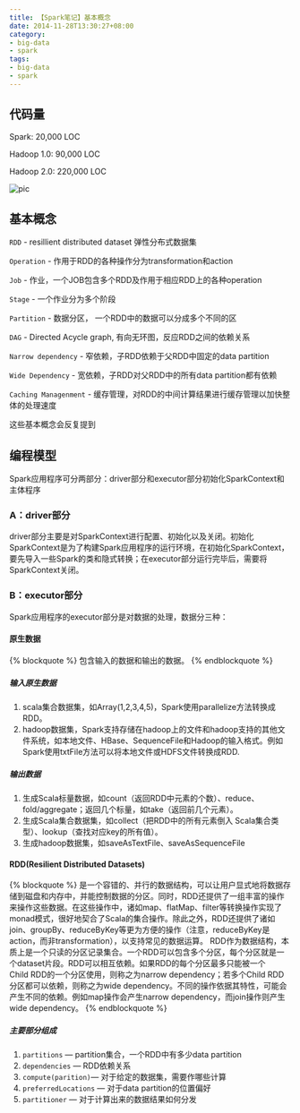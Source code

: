 ```yaml
---
title: 【Spark笔记】基本概念
date: 2014-11-28T13:30:27+08:00
category:
- big-data
- spark
tags:
- big-data
- spark
---
```


## 代码量

Spark: 20,000 LOC

Hadoop 1.0: 90,000 LOC

Hadoop 2.0: 220,000 LOC

![pic](https://dn-mtunique.qbox.me/sparkCodeSize.png)

## 基本概念

`RDD` - resillient distributed dataset 弹性分布式数据集

`Operation` - 作用于RDD的各种操作分为transformation和action

`Job` - 作业，一个JOB包含多个RDD及作用于相应RDD上的各种operation

`Stage` - 一个作业分为多个阶段

`Partition` - 数据分区， 一个RDD中的数据可以分成多个不同的区

`DAG` - Directed Acycle graph, 有向无环图，反应RDD之间的依赖关系

`Narrow dependency` - 窄依赖，子RDD依赖于父RDD中固定的data partition

`Wide Dependency` - 宽依赖，子RDD对父RDD中的所有data partition都有依赖

`Caching Managenment` - 缓存管理，对RDD的中间计算结果进行缓存管理以加快整体的处理速度
<!-- more -->

这些基本概念会反复提到

## 编程模型

Spark应用程序可分两部分：driver部分和executor部分初始化SparkContext和主体程序

### A：driver部分

driver部分主要是对SparkContext进行配置、初始化以及关闭。初始化SparkContext是为了构建Spark应用程序的运行环境，在初始化SparkContext，要先导入一些Spark的类和隐式转换；在executor部分运行完毕后，需要将SparkContext关闭。

### B：executor部分

Spark应用程序的executor部分是对数据的处理，数据分三种：

#### 原生数据
{% blockquote %}
包含输入的数据和输出的数据。
{% endblockquote %}

##### 输入原生数据

1.  scala集合数据集，如Array(1,2,3,4,5)，Spark使用parallelize方法转换成RDD。
2.  hadoop数据集，Spark支持存储在hadoop上的文件和hadoop支持的其他文件系统，如本地文件、HBase、SequenceFile和Hadoop的输入格式。例如Spark使用txtFile方法可以将本地文件或HDFS文件转换成RDD.

##### 输出数据

1.  生成Scala标量数据，如count（返回RDD中元素的个数）、reduce、fold/aggregate；返回几个标量，如take（返回前几个元素）。
2.  生成Scala集合数据集，如collect（把RDD中的所有元素倒入 Scala集合类型）、lookup（查找对应key的所有值）。
3.  生成hadoop数据集，如saveAsTextFile、saveAsSequenceFile

#### RDD(Resilient Distributed Datasets)
{% blockquote %}
是一个容错的、并行的数据结构，可以让用户显式地将数据存储到磁盘和内存中，并能控制数据的分区。同时，RDD还提供了一组丰富的操作来操作这些数据。在这些操作中，诸如map、flatMap、filter等转换操作实现了monad模式，很好地契合了Scala的集合操作。除此之外，RDD还提供了诸如join、groupBy、reduceByKey等更为方便的操作（注意，reduceByKey是action，而非transformation），以支持常见的数据运算。 RDD作为数据结构，本质上是一个只读的分区记录集合。一个RDD可以包含多个分区，每个分区就是一个dataset片段。RDD可以相互依赖。如果RDD的每个分区最多只能被一个Child RDD的一个分区使用，则称之为narrow dependency；若多个Child RDD分区都可以依赖，则称之为wide dependency。不同的操作依据其特性，可能会产生不同的依赖。例如map操作会产生narrow dependency，而join操作则产生wide dependency。
{% endblockquote %}

##### 主要部分组成

1.  `partitions` — partition集合，一个RDD中有多少data partition
2.  `dependencies` — RDD依赖关系
3.  `compute(parition)`— 对于给定的数据集，需要作哪些计算
4.  `preferredLocations` — 对于data partition的位置偏好
5.  `partitioner` — 对于计算出来的数据结果如何分发
